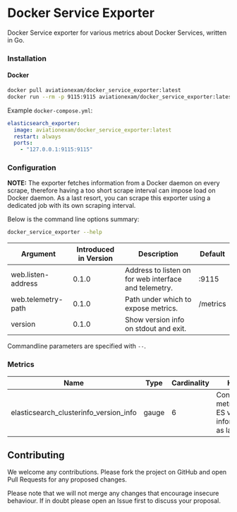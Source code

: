 # Docker Service Exporter

Docker Service exporter for various metrics about Docker Services, written in Go.

### Installation

#### Docker

```bash
docker pull aviationexam/docker_service_exporter:latest
docker run --rm -p 9115:9115 aviationexam/docker_service_exporter:latest
```

Example `docker-compose.yml`:

```yaml
elasticsearch_exporter:
  image: aviationexam/docker_service_exporter:latest
  restart: always
  ports:
    - "127.0.0.1:9115:9115"
```

### Configuration

**NOTE:** The exporter fetches information from a Docker daemon on every scrape, therefore having a too short scrape
interval can impose load on Docker daemon. As a last resort, you can scrape this exporter using a dedicated job with its
own scraping interval.

Below is the command line options summary:

```bash
docker_service_exporter --help
```

| Argument           | Introduced in Version | Description                                           | Default  |
|--------------------|-----------------------|-------------------------------------------------------|----------|
| web.listen-address | 0.1.0                 | Address to listen on for web interface and telemetry. | :9115    |
| web.telemetry-path | 0.1.0                 | Path under which to expose metrics.                   | /metrics |
| version            | 0.1.0                 | Show version info on stdout and exit.                 |          |

Commandline parameters are specified with `--`.

### Metrics

| Name                                   | Type  | Cardinality | Help                                                  |
|----------------------------------------|-------|-------------|-------------------------------------------------------|
| elasticsearch_clusterinfo_version_info | gauge | 6           | Constant metric with ES version information as labels |

## Contributing

We welcome any contributions. Please fork the project on GitHub and open
Pull Requests for any proposed changes.

Please note that we will not merge any changes that encourage insecure
behaviour. If in doubt please open an Issue first to discuss your proposal.
